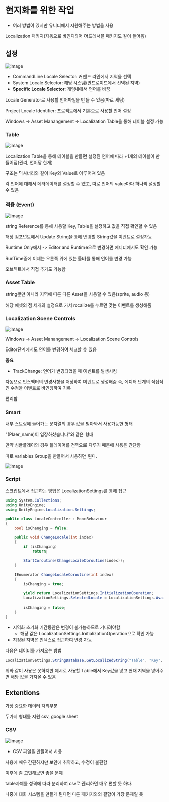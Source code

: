 # 현지화를 위한 작업

- 여러 방법이 있지만 유니티에서 지원해주는 방법을 사용

Localization 패키지(자동으로 바인디되어 어드레서블 패키지도 같이 들어옴)

## 설정

![image](https://github.com/fkdl0048/ToDo/assets/84510455/01602966-6e51-4d3f-bd14-fd5b9043cfc8)

- CommandLine Locale Selector: 커맨드 라인에서 지역을 선택
- System Locale Selector: 해당 시스템(안드로이드에서 선택된 지역)
- **Specific Locale Selector**: 게임내에서 언어를 바꿈

Locale Generator로 사용할 언어파일을 만들 수 있음(따로 세팅)

Project Locale Identifier: 프로젝트에서 기본으로 사용할 언어 설정

Windows -> Asset Manangement -> Localization Table을 통해 테이블 설정 가능

### Table

![image](https://github.com/fkdl0048/ToDo/assets/84510455/5d5e25dc-0f3f-4190-9e7e-9b549134898a)

Localization Table을 통해 테이블을 만들면 설정된 언어에 따라 +1개의 테이블이 만들어짐(관리, 언어당 한개)

구조는 딕셔너리와 같이 Key와 Value로 이루어져 있음

각 언어에 대해서 메타데이터를 설정할 수 있고, 따로 언어의 value마다 하나씩 설정할 수 있음

### 적용 (Event)

![image](https://github.com/fkdl0048/ToDo/assets/84510455/b39d4016-a08b-4ae7-a90c-b0179ff7a98d)

string Reference를 통해 사용할 Key, Table을 설정하고 값을 직접 확인할 수 있음

해당 컴포넌트에서 Update String을 통해 변경할 String값을 이벤트로 설정가능

Runtime Only에서 -> Editor and Runtime으로 변경하면 에디터에서도 확인 가능

RunTime중에 이제는 오른쪽 위에 있는 툴바를 통해 언어를 변경 가능

오브젝트에서 직접 추가도 가능함

### Asset Table

string뿐만 아니라 지역에 따른 다른 Asset을 사용할 수 있음(sprite, audio 등)

해당 에셋의 점 세개의 설정으로 가서 rocalize를 누르면 맞는 이벤트를 생성해줌

### Localization Scene Controls

![image](https://github.com/fkdl0048/ToDo/assets/84510455/fe2473b9-9ad2-44a6-af0c-0e3bfc129e0f)

Windows -> Asset Manangement -> Localization Scene Controls

Editor단계에서도 언어를 변경하여 체크할 수 있음

**중요**

- TrackChange: 언어가 변경되었을 때 이벤트를 발생시킴

자동으로 인스펙터의 변경사항을 저장하여 이벤트로 생성해줌 즉, 에디터 단계의 직접적인 수정을 이벤트로 바인딩하여 기록

편리함

### Smart

내부 스트링에 들어가는 문자열의 경우 값을 받아와서 사용가능한 형태

"(Plaer_name)이 입장하셨습니다"와 같은 형태

만약 싱글플레이의 경우 플레이어를 전역으로 다루기 때문에 사용은 간단함

따로 variables Group을 만들어서 사용하면 된다.

![image](https://github.com/fkdl0048/ToDo/assets/84510455/d9b1742a-d98d-4bf0-95a9-66cbd1fa000f)

### Script

스크립트에서 접근하는 방법은 LocalizationSettings를 통해 접근

```c#
using System.Collections;
using UnityEngine;
using UnityEngine.Localization.Settings;

public class LocaleController : MonoBehaviour
{
    bool isChanging = false;

    public void ChangeLocale(int index)
    {
        if (isChanging)
            return;

        StartCoroutine(ChangeLocaleCoroutine(index));
    }
    
    IEnumerator ChangeLocaleCoroutine(int index)
    {
        isChanging = true;
        
        yield return LocalizationSettings.InitializationOperation;
        LocalizationSettings.SelectedLocale = LocalizationSettings.AvailableLocales.Locales[index];
        
        isChanging = false;
    }
}
```

- 지역화 초기화 기간동안은 변경이 불가능하므로 기다려야함
  - 해당 값은 LocalizationSettings.InitializationOperation으로 확인 가능
- 지정된 지역은 인덱스로 접근하여 변경 가능

다음은 데이터를 가져오는 방법

```c#
LocalizationSettings.StringDatabase.GetLocalizedString("Table", "Key", "current locale");
```

위와 같이 사용은 못하지만 예시로 사용할 Table에서 Key값을 넣고 현재 지역을 넣어주면 해당 값을 가져올 수 있음

## Extentions

가장 중요한 데이터 처리부분

두가지 형태를 지원 csv, google sheet

### CSV

![image](https://github.com/fkdl0048/ToDo/assets/84510455/65f3e6d4-74c2-445c-819d-ac91fec3364c)

- CSV 파일을 만들어서 사용

사용에 매우 간편하지만 보안에 취약하고, 수정이 불편함

이후에 좀 고민해보면 좋을 문제

table자체를 성격에 따라 분리하여 csv로 관리하면 매우 편할 듯 하다.

나중에 대화 시스템을 만들게 된다면 다른 패키지와의 결합이 가장 문제일 듯